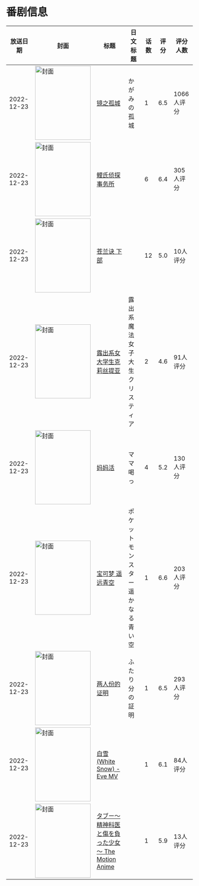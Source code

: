 # 番剧信息

|放送日期|封面|标题|日文标题|话数|评分|评分人数|
|---|---|---|---|---|---|---|
|2022-12-23|<img src="//lain.bgm.tv/pic/cover/c/49/90/371890_S65st.jpg" alt="封面" style="width:150px;height:200px;object-fit:cover;">|[镜之孤城](https://bangumi.tv/subject/371890)|かがみの孤城|1|6.5|1066人评分|
|2022-12-23|<img src="//lain.bgm.tv/pic/cover/c/03/db/383649_fql6o.jpg" alt="封面" style="width:150px;height:200px;object-fit:cover;">|[鲤氏侦探事务所](https://bangumi.tv/subject/383649)||6|6.4|305人评分|
|2022-12-23|<img src="//lain.bgm.tv/pic/cover/c/85/30/402540_GpgAC.jpg" alt="封面" style="width:150px;height:200px;object-fit:cover;">|[苍兰诀 下部](https://bangumi.tv/subject/402540)||12|5.0|10人评分|
|2022-12-23|<img src="/img/no_icon_subject.png" alt="封面" style="width:150px;height:200px;object-fit:cover;">|[露出系女大学生克莉丝提亚](https://bangumi.tv/subject/403290)|露出系魔法女子大生クリスティア|2|4.6|91人评分|
|2022-12-23|<img src="/img/no_icon_subject.png" alt="封面" style="width:150px;height:200px;object-fit:cover;">|[妈妈活](https://bangumi.tv/subject/403291)|ママ喝っ|4|5.2|130人评分|
|2022-12-23|<img src="//lain.bgm.tv/pic/cover/c/a4/23/411248_u9vq1.jpg" alt="封面" style="width:150px;height:200px;object-fit:cover;">|[宝可梦 遥远青空](https://bangumi.tv/subject/411248)|ポケットモンスター 遥かなる青い空|1|6.6|203人评分|
|2022-12-23|<img src="//lain.bgm.tv/pic/cover/c/61/76/411258_eft1h.jpg" alt="封面" style="width:150px;height:200px;object-fit:cover;">|[两人份的证明](https://bangumi.tv/subject/411258)|ふたり分の証明|1|6.5|293人评分|
|2022-12-23|<img src="//lain.bgm.tv/pic/cover/c/cd/0a/412336_5EDe4.jpg" alt="封面" style="width:150px;height:200px;object-fit:cover;">|[白雪 (White Snow) - Eve MV](https://bangumi.tv/subject/412336)||1|6.1|84人评分|
|2022-12-23|<img src="/img/no_icon_subject.png" alt="封面" style="width:150px;height:200px;object-fit:cover;">|[タブー～精神科医と傷を負った少女～ The Motion Anime](https://bangumi.tv/subject/412476)||1|5.9|13人评分|
